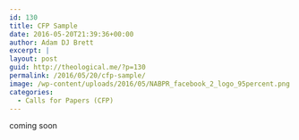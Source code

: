 ```yaml
---
id: 130
title: CFP Sample
date: 2016-05-20T21:39:36+00:00
author: Adam DJ Brett
excerpt: |
layout: post
guid: http://theological.me/?p=130
permalink: /2016/05/20/cfp-sample/
image: /wp-content/uploads/2016/05/NABPR_facebook_2_logo_95percent.png
categories:
  - Calls for Papers (CFP)
---
```

coming soon